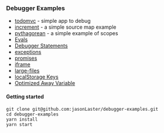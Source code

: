 ### Debugger Examples

* [todomvc](./examples/todomvc) - simple app to debug
* [increment](./examples/increment) - a simple source map example
* [pythagorean](./examples/pythagorean) - a simple example of scopes
* [Evals](./examples/evals.html)
* [Debugger Statements](./examples/debugger-statements.html)
* [exceptions](./examples/exceptions.html)
* [promises](./examples/promises.html)
* [iframe](./examples/iframe.html)
* [large-files](./examples/large-files.html)
* [localStorage Keys](./examples/localstorage-keys.html)
* [Optimized Away Variable](./examples/optimized-away.html)

#### Getting started

```
git clone git@github.com:jasonLaster/debugger-examples.git
cd debugger-examples
yarn install
yarn start
```
